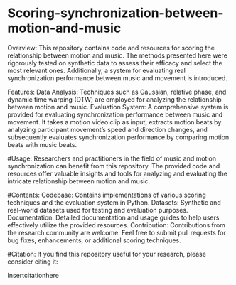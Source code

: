 # Scoring-synchronization-between-motion-and-music
Overview:
This repository contains code and resources for scoring the relationship between motion and music. The methods presented here were rigorously tested on synthetic data to assess their efficacy and select the most relevant ones. Additionally, a system for evaluating real synchronization performance between music and movement is introduced.

Features:
Data Analysis: Techniques such as Gaussian, relative phase, and dynamic time warping (DTW) are employed for analyzing the relationship between motion and music.
Evaluation System: A comprehensive system is provided for evaluating synchronization performance between music and movement. It takes a motion video clip as input, extracts motion beats by analyzing participant movement’s speed and direction changes, and subsequently evaluates synchronization performance by comparing motion beats with music beats.

#Usage:
Researchers and practitioners in the field of music and motion synchronization can benefit from this repository. The provided code and resources offer valuable insights and tools for analyzing and evaluating the intricate relationship between motion and music.

#Contents:
Codebase: Contains implementations of various scoring techniques and the evaluation system in Python.
Datasets: Synthetic and real-world datasets used for testing and evaluation purposes.
Documentation: Detailed documentation and usage guides to help users effectively utilize the provided resources.
Contribution:
Contributions from the research community are welcome. Feel free to submit pull requests for bug fixes, enhancements, or additional scoring techniques.

#Citation:
If you find this repository useful for your research, please consider citing it:

Insertcitationhere
